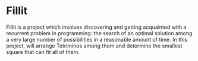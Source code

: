 # Fillit
Fillit is a project which involves discovering and getting acquainted with a recurrent problem in programming: the search of an optimal solution among a very large number of possibilities in a reasonable amount of time. In this project, will arrange Tetriminos among them and determine the smallest square that can fit all of them.
